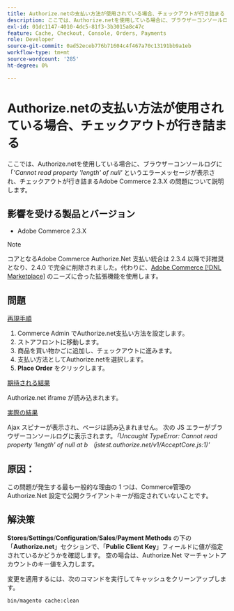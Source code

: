 ```yaml
---
title: Authorize.netの支払い方法が使用されている場合、チェックアウトが行き詰まる
description: ここでは、Authorize.netを使用している場合に、ブラウザーコンソールログに「Cannot read property 'length' of null」*というエラーメッセージが表示されてチェックアウトが停止するAdobe Commerce 2.3.X の問題について説明します。
exl-id: 01dc1147-4010-4dc5-81f3-3b3015a8c47c
feature: Cache, Checkout, Console, Orders, Payments
role: Developer
source-git-commit: 0ad52eceb776b71604c4f467a70c13191bb9a1eb
workflow-type: tm+mt
source-wordcount: '285'
ht-degree: 0%

---
```


# Authorize.netの支払い方法が使用されている場合、チェックアウトが行き詰まる

ここでは、Authorize.netを使用している場合に、ブラウザーコンソールログに「*&#39;Cannot read property &#39;length&#39; of null&#39;* というエラーメッセージが表示され、チェックアウトが行き詰まるAdobe Commerce 2.3.X の問題について説明します。

## 影響を受ける製品とバージョン

* Adobe Commerce 2.3.X

>[!NOTE]
>
>コアとなるAdobe Commerce Authorize.Net 支払い統合は 2.3.4 以降で非推奨となり、2.4.0 で完全に削除されました。代わりに、[Adobe Commerce [!DNL Marketplace]](https://commercemarketplace.adobe.com/) のニーズに合った拡張機能を使用します。

## 問題

<u> 再現手順 </u>

1. Commerce Admin でAuthorize.net支払い方法を設定します。
1. ストアフロントに移動します。
1. 商品を買い物かごに追加し、チェックアウトに進みます。
1. 支払い方法としてAuthorize.netを選択します。
1. **Place Order** をクリックします。

<u> 期待される結果 </u>

Authorize.net iframe が読み込まれます。

<u> 実際の結果 </u>

Ajax スピナーが表示され、ページは読み込まれません。 次の JS エラーがブラウザーコンソールログに表示されます。*「Uncaught TypeError: Cannot read property &#39;length&#39; of null at b （jstest.authorize.net/v1/AcceptCore.js:1)&#39;*

## 原因：

この問題が発生する最も一般的な理由の 1 つは、Commerce管理の Authorize.Net 設定で公開クライアントキーが指定されていないことです。

## 解決策

**Stores**/**Settings**/**Configuration**/**Sales**/**Payment Methods** の下の「**Authorize.net**」セクションで、「**Public Client Key**」フィールドに値が指定されているかどうかを確認します。 空の場合は、Authorize.Net マーチャントアカウントのキー値を入力します。

変更を適用するには、次のコマンドを実行してキャッシュをクリーンアップします。

```bash
bin/magento cache:clean
```

